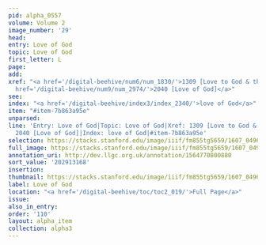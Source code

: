 ```yaml
---
pid: alpha_0557
volume: Volume 2
image_number: '29'
head:
entry: Love of God
topic: Love of God
first_letter: L
page:
add:
xref: "<a href='/digital-beehive/num6/num_1830/'>1309 [Love to God & the Brethren]</a>|<a
  href='/digital-beehive/num9/num_2974/'>2040 [Love of God]</a>"
see:
index: "<a href='/digital-beehive/index3/index_2340/'>love of God</a>"
item: "#item-7b863a95e"
unparsed:
line: 'Entry: Love of God|Topic: Love of God|Xref: 1309 [Love to God & the Brethren]|Xref:
  2040 [Love of God]|Index: love of God|#item-7b863a95e'
selection: https://stacks.stanford.edu/image/iiif/fm855tg5659/1607_0496/329,3168,3055,682/full/0/default.jpg
full_image: https://stacks.stanford.edu/image/iiif/fm855tg5659/1607_0496/full/full/0/default.jpg
annotation_uri: http://dev.llgc.org.uk/annotation/1564770800880
sort_value: '202913168'
insertion:
thumbnail: https://stacks.stanford.edu/image/iiif/fm855tg5659/1607_0496/329,3168,600,180/250,/0/default.jpg
label: Love of God
location: "<a href='/digital-beehive/toc/toc2_019/'>Full Page</a>"
issue:
also_in_entry:
order: '110'
layout: alpha_item
collection: alpha3
---
```

